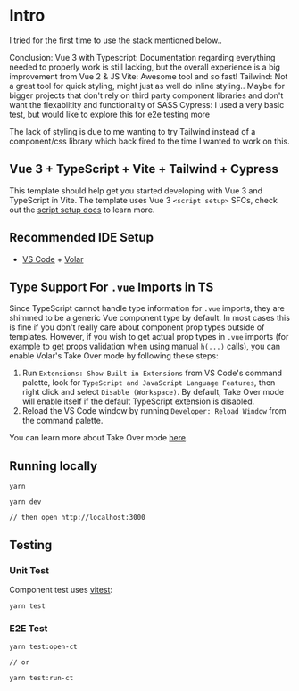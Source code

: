 # Intro

I tried for the first time to use the stack mentioned below..

Conclusion: 
Vue 3 with Typescript: Documentation regarding everything needed to properly work is still lacking, but the overall experience is a big improvement from Vue 2 & JS
Vite: Awesome tool and so fast!
Tailwind: Not a great tool for quick styling, might just as well do inline styling.. Maybe for bigger projects that don't rely on third party component libraries and don't want the flexablitity and functionality of SASS
Cypress: I used a very basic test, but would like to explore this for e2e testing more

The lack of styling is due to me wanting to try Tailwind instead of a component/css library which back fired to the time I wanted to work on this.

## Vue 3 + TypeScript + Vite + Tailwind + Cypress

This template should help get you started developing with Vue 3 and TypeScript in Vite. The template uses Vue 3 `<script setup>` SFCs, check out the [script setup docs](https://v3.vuejs.org/api/sfc-script-setup.html#sfc-script-setup) to learn more.

## Recommended IDE Setup

- [VS Code](https://code.visualstudio.com/) + [Volar](https://marketplace.visualstudio.com/items?itemName=Vue.volar)

## Type Support For `.vue` Imports in TS

Since TypeScript cannot handle type information for `.vue` imports, they are shimmed to be a generic Vue component type by default. In most cases this is fine if you don't really care about component prop types outside of templates. However, if you wish to get actual prop types in `.vue` imports (for example to get props validation when using manual `h(...)` calls), you can enable Volar's Take Over mode by following these steps:

1. Run `Extensions: Show Built-in Extensions` from VS Code's command palette, look for `TypeScript and JavaScript Language Features`, then right click and select `Disable (Workspace)`. By default, Take Over mode will enable itself if the default TypeScript extension is disabled.
2. Reload the VS Code window by running `Developer: Reload Window` from the command palette.

You can learn more about Take Over mode [here](https://github.com/johnsoncodehk/volar/discussions/471).

## Running locally

```
yarn

yarn dev

// then open http://localhost:3000
```

## Testing

### Unit Test

Component test uses [vitest](https://vitest.dev/):

```
yarn test
```

### E2E Test

```
yarn test:open-ct

// or

yarn test:run-ct
```